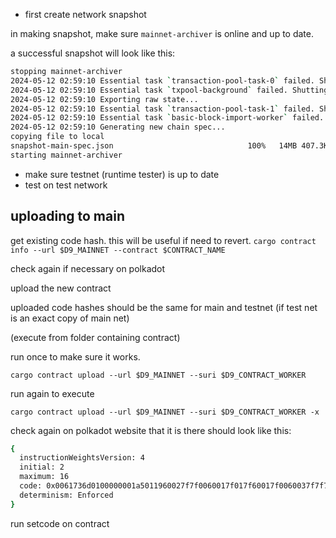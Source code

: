 - first create network snapshot

in making snapshot, make sure `mainnet-archiver` is online and up to date. 

a successful snapshot will look like this:

```bash
stopping mainnet-archiver
2024-05-12 02:59:10 Essential task `transaction-pool-task-0` failed. Shutting down service.    
2024-05-12 02:59:10 Essential task `txpool-background` failed. Shutting down service.    
2024-05-12 02:59:10 Exporting raw state...    
2024-05-12 02:59:10 Essential task `transaction-pool-task-1` failed. Shutting down service.    
2024-05-12 02:59:10 Essential task `basic-block-import-worker` failed. Shutting down service.    
2024-05-12 02:59:10 Generating new chain spec...    
copying file to local
snapshot-main-spec.json                              100%   14MB 407.3KB/s   00:34    
starting mainnet-archiver
```

- make sure testnet (runtime tester) is up to date
- test on test network

## uploading to main
get existing code hash. this will be useful if need to revert.
`cargo contract info --url $D9_MAINNET --contract $CONTRACT_NAME`

check again if necessary on polkadot

upload the new contract 

uploaded code hashes should be the same for main and testnet (if test net is an exact copy of main net)

(execute from folder containing contract)

run once to make sure it works. 

`cargo contract upload --url $D9_MAINNET --suri $D9_CONTRACT_WORKER`

run again to execute 

`cargo contract upload --url $D9_MAINNET --suri $D9_CONTRACT_WORKER -x`

check again on polkadot website that it is there should look like this:

```bash
{
  instructionWeightsVersion: 4
  initial: 2
  maximum: 16
  code: 0x0061736d0100000001a5011960027f7f0060017f017f60017f0060037f7f7f0060047f7f7e7e017f60047f7f7f7f017f60037f7f7f017f60057f7e...
  determinism: Enforced
}
```
                
run setcode on contract            